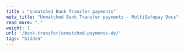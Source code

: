 ```yaml
---
title : "Unmatched Bank Transfer payments"
meta_title: "Unmatched Bank Transfer payments - MultiSafepay Docs"
read_more: "."
weight: 1
url: '/bank-transfer/unmatched-payments-de/'
tags: "hidden"
---
```


